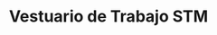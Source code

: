 ---
title: "Vestuario de Trabajo STM"
url: /alcala-de-henares/vestuario-de-trabajo-stm/
shop: ropa
---